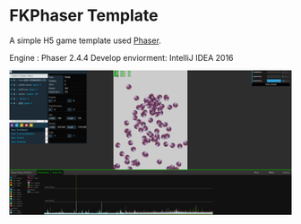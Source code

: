 # FKPhaser Template

A simple H5 game template used [Phaser](https://github.com/photonstorm/phaser).

Engine : Phaser 2.4.4 
Develop enviorment: IntelliJ IDEA 2016 

![](Doc/ScreenShot.PNG)

